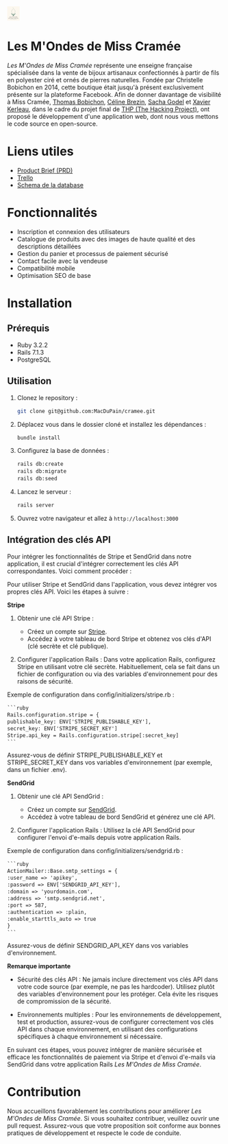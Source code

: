 <img src="app/assets/images/full_logo.svg" alt="Logo">

# Les M'Ondes de Miss Cramée
*Les M'Ondes de Miss Cramée* représente une enseigne française spécialisée dans la vente de bijoux artisanaux confectionnés à partir de fils en polyester ciré et ornés de pierres naturelles. Fondée par Christelle Bobichon en 2014, cette boutique était jusqu'à présent exclusivement présente sur la plateforme Facebook. Afin de donner davantage de visibilité à Miss Cramée, [Thomas Bobichon](https://github.com/ZealRa/), [Céline Brezin](https://github.com/linexploit), [Sacha Godel](https://github.com/MacDuPain) et [Xavier Kerleau](https://github.com/xv1106), dans le cadre du projet final de [THP (The Hacking Project)](https://www.thehackingproject.org/), ont proposé le développement d'une application web, dont nous vous mettons le code source en open-source.

# Liens utiles
- [Product Brief (PRD)](https://carnation-plane-2c9.notion.site/Product-Brief-PRD-cf70fd0175df4969b96136d624d58367)
- [Trello](https://trello.com/b/DTak0NdU/projet-final)
- [Schema de la database](https://www.figma.com/board/Uz8RzqJXWkn1pYHt5ZyXZT/Untitled?node-id=0-1&t=AqopS2rj0IW8LMHn-1)

# Fonctionnalités
- Inscription et connexion des utilisateurs
- Catalogue de produits avec des images de haute qualité et des descriptions détaillées
- Gestion du panier et processus de paiement sécurisé
- Contact facile avec la vendeuse
- Compatibilité mobile
- Optimisation SEO de base

# Installation
## Prérequis
- Ruby 3.2.2
- Rails 7.1.3
- PostgreSQL

## Utilisation
1. Clonez le repository :

    ```sh
    git clone git@github.com:MacDuPain/cramee.git
    ```

2. Déplacez vous dans le dossier cloné et installez les dépendances :

    ```sh
    bundle install
    ```

3. Configurez la base de données :

    ```sh
    rails db:create
    rails db:migrate
    rails db:seed
    ```

4. Lancez le serveur :

    ```sh
    rails server
    ```

5. Ouvrez votre navigateur et allez à `http://localhost:3000`

## Intégration des clés API
Pour intégrer les fonctionnalités de Stripe et SendGrid dans notre application, il est crucial d'intégrer correctement les clés API correspondantes. Voici comment procéder :

Pour utiliser Stripe et SendGrid dans l'application, vous devez intégrer vos propres clés API. Voici les étapes à suivre :

**Stripe**
1. Obtenir une clé API Stripe :
    - Créez un compte sur [Stripe](https://stripe.com/fr).
    - Accédez à votre tableau de bord Stripe et obtenez vos clés d'API (clé secrète et clé publique).

2. Configurer l'application Rails :
     Dans votre application Rails, configurez Stripe en utilisant votre clé secrète. Habituellement, cela se fait dans un fichier de configuration ou via des variables d'environnement pour des raisons de sécurité.

Exemple de configuration dans config/initializers/stripe.rb :

    ```ruby
    Rails.configuration.stripe = {
    publishable_key: ENV['STRIPE_PUBLISHABLE_KEY'],
    secret_key: ENV['STRIPE_SECRET_KEY']
    Stripe.api_key = Rails.configuration.stripe[:secret_key]
    ```

Assurez-vous de définir STRIPE_PUBLISHABLE_KEY et STRIPE_SECRET_KEY dans vos variables d'environnement (par exemple, dans un fichier .env).

**SendGrid**
1. Obtenir une clé API SendGrid :
    - Créez un compte sur [SendGrid](https://sendgrid.com/en-us).
    - Accédez à votre tableau de bord SendGrid et générez une clé API.

2. Configurer l'application Rails :
     Utilisez la clé API SendGrid pour configurer l'envoi d'e-mails depuis votre application Rails.

Exemple de configuration dans config/initializers/sendgrid.rb :

    ```ruby
    ActionMailer::Base.smtp_settings = {
    :user_name => 'apikey',
    :password => ENV['SENDGRID_API_KEY'],
    :domain => 'yourdomain.com',
    :address => 'smtp.sendgrid.net',
    :port => 587,
    :authentication => :plain,
    :enable_starttls_auto => true
    }
    ```
Assurez-vous de définir SENDGRID_API_KEY dans vos variables d'environnement.

**Remarque importante**

- Sécurité des clés API : Ne jamais inclure directement vos clés API dans votre code source (par exemple, ne pas les hardcoder). Utilisez plutôt des variables d'environnement pour les protéger. Cela évite les risques de compromission de la sécurité.

- Environnements multiples : Pour les environnements de développement, test et production, assurez-vous de configurer correctement vos clés API dans chaque environnement, en utilisant des configurations spécifiques à chaque environnement si nécessaire.

En suivant ces étapes, vous pouvez intégrer de manière sécurisée et efficace les fonctionnalités de paiement via Stripe et d'envoi d'e-mails via SendGrid dans votre application Rails *Les M'Ondes de Miss Cramée*.

# Contribution
Nous accueillons favorablement les contributions pour améliorer *Les M'Ondes de Miss Cramée*. Si vous souhaitez contribuer, veuillez ouvrir une pull request. Assurez-vous que votre proposition soit conforme aux bonnes pratiques de développement et respecte le code de conduite.
